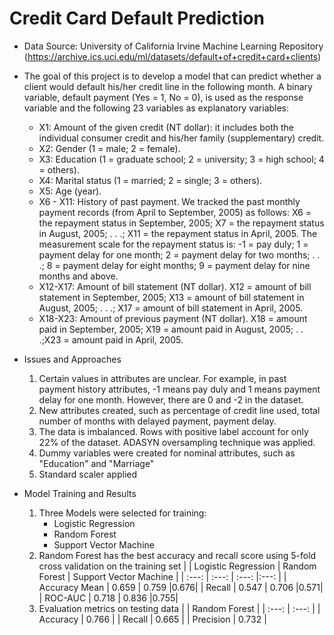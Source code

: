 # Credit Card Default Prediction 

- Data Source: University of California Irvine Machine Learning Repository (https://archive.ics.uci.edu/ml/datasets/default+of+credit+card+clients)

- The goal of this project is to develop a model that can predict whether a client would default his/her credit line in the following month. A binary variable, default payment (Yes = 1, No = 0), is used as the response variable and the following 23 variables as explanatory variables:

    - X1: Amount of the given credit (NT dollar): it includes both the individual consumer credit and his/her family (supplementary) credit.
    - X2: Gender (1 = male; 2 = female).
    - X3: Education (1 = graduate school; 2 = university; 3 = high school; 4 = others).
    - X4: Marital status (1 = married; 2 = single; 3 = others).
    - X5: Age (year).
    - X6 - X11: History of past payment. We tracked the past monthly payment records (from April to September, 2005) as follows: X6 = the repayment status in September, 2005; X7 = the repayment status in August, 2005; . . .; X11 = the repayment status in April, 2005. The measurement scale for the repayment status is: -1 = pay duly; 1 = payment delay for one month; 2 = payment delay for two months; . . .; 8 = payment delay for eight months; 9 = payment delay for nine months and above.
    - X12-X17: Amount of bill statement (NT dollar). X12 = amount of bill statement in September, 2005; X13 = amount of bill statement in August, 2005; . . .; X17 = amount of bill statement in April, 2005.
    - X18-X23: Amount of previous payment (NT dollar). X18 = amount paid in September, 2005; X19 = amount paid in August, 2005; . . .;X23 = amount paid in April, 2005. 

- Issues and Approaches
    1. Certain values in attributes are unclear. For example, in past payment history attributes, -1 means pay duly and 1 means payment delay for one month. However, there are 0 and -2 in the dataset.
    2. New attributes created, such as percentage of credit line used, total number of months with delayed payment, payment delay.
    3. The data is imbalanced. Rows with positive label account for only 22% of the dataset. ADASYN oversampling technique was applied.
    4. Dummy variables were created for nominal attributes, such as "Education" and "Marriage"
    5. Standard scaler applied
    
- Model Training and Results
    1. Three Models were selected for training:
        - Logistic Regression
        - Random Forest
        - Support Vector Machine
    2. Random Forest has the best accuracy and recall score using 5-fold cross validation on the training set
        |  | Logistic Regression | Random Forest | Support Vector Machine |
        | :---: | :---: | :---: |:---: |
        | Accuracy Mean | 0.659 | 0.759 |0.676|
        | Recall        | 0.547 | 0.706 |0.571|
        | ROC-AUC       | 0.718 | 0.836 |0.755|
    3. Evaluation metrics on testing data
        |  | Random Forest |
        | :---: | :---: |
        | Accuracy | 0.766 |
        | Recall        | 0.665 |
        | Precision       | 0.732 |